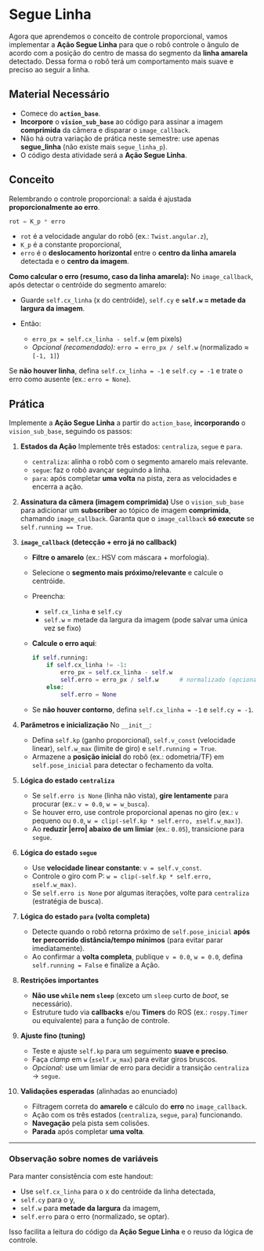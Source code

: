 # Segue Linha

Agora que aprendemos o conceito de controle proporcional, vamos implementar a **Ação Segue Linha** para que o robô controle o ângulo de acordo com a posição do centro de massa do segmento da **linha amarela** detectado.
Dessa forma o robô terá um comportamento mais suave e preciso ao seguir a linha.

## Material Necessário

* Comece do **`action_base`**.
* **Incorpore** o **`vision_sub_base`** ao código para assinar a imagem **comprimida** da câmera e disparar o `image_callback`.
* Não há outra variação de prática neste semestre: use apenas **segue_linha** (não existe mais `segue_linha_p`).
* O código desta atividade será a **Ação Segue Linha**.

## Conceito

Relembrando o controle proporcional: a saída é ajustada **proporcionalmente ao erro**.

```python
rot = K_p * erro
```

* `rot` é a velocidade angular do robô (ex.: `Twist.angular.z`),
* `K_p` é a constante proporcional,
* `erro` é o **deslocamento horizontal** entre o **centro da linha amarela** detectada e o **centro da imagem**.

**Como calcular o erro (resumo, caso da linha amarela):**
No `image_callback`, após detectar o centróide do segmento amarelo:

* Guarde `self.cx_linha` (x do centróide), `self.cy` e **`self.w` = metade da largura da imagem**.
* Então:

  * `erro_px = self.cx_linha - self.w` (em pixels)
  * *Opcional (recomendado):* `erro = erro_px / self.w` (normalizado ≈ `[-1, 1]`)

Se **não houver linha**, defina `self.cx_linha = -1` e `self.cy = -1` e trate o erro como ausente (ex.: `erro = None`).

## Prática

Implemente a **Ação Segue Linha** a partir do `action_base`, **incorporando** o `vision_sub_base`, seguindo os passos:

1. **Estados da Ação**
   Implemente três estados: `centraliza`, `segue` e `para`.

   * `centraliza`: alinha o robô com o segmento amarelo mais relevante.
   * `segue`: faz o robô avançar seguindo a linha.
   * `para`: após completar **uma volta** na pista, zera as velocidades e encerra a ação.

2. **Assinatura da câmera (imagem comprimida)**
   Use o `vision_sub_base` para adicionar um **subscriber** ao tópico de imagem **comprimida**, chamando `image_callback`.
   Garanta que o `image_callback` **só execute** se `self.running == True`.

3. **`image_callback` (detecção + erro já no callback)**

   * **Filtre o amarelo** (ex.: HSV com máscara + morfologia).
   * Selecione o **segmento mais próximo/relevante** e calcule o centróide.
   * Preencha:

     * `self.cx_linha` e `self.cy`
     * `self.w` = metade da largura da imagem (pode salvar uma única vez se fixo)
   * **Calcule o erro aqui**:

     ```python
     if self.running:
         if self.cx_linha != -1:
             erro_px = self.cx_linha - self.w
             self.erro = erro_px / self.w      # normalizado (opcional)
         else:
             self.erro = None
     ```
   * Se **não houver contorno**, defina `self.cx_linha = -1` e `self.cy = -1`.

4. **Parâmetros e inicialização**
   No `__init__`:

   * Defina `self.kp` (ganho proporcional), `self.v_const` (velocidade linear), `self.w_max` (limite de giro) e `self.running = True`.
   * Armazene a **posição inicial** do robô (ex.: odometria/TF) em `self.pose_inicial` para detectar o fechamento da volta.

5. **Lógica do estado `centraliza`**

   * Se `self.erro is None` (linha não vista), **gire lentamente** para procurar (ex.: `v = 0.0`, `w = w_busca`).
   * Se houver erro, use controle proporcional apenas no giro (ex.: `v` pequeno ou `0.0`, `w = clip(-self.kp * self.erro, ±self.w_max)`).
   * Ao **reduzir |erro| abaixo de um limiar** (ex.: `0.05`), transicione para `segue`.

6. **Lógica do estado `segue`**

   * Use **velocidade linear constante**: `v = self.v_const`.
   * Controle o giro com P: `w = clip(-self.kp * self.erro, ±self.w_max)`.
   * Se `self.erro is None` por algumas iterações, volte para `centraliza` (estratégia de busca).

7. **Lógica do estado `para` (volta completa)**

   * Detecte quando o robô retorna próximo de `self.pose_inicial` **após ter percorrido distância/tempo mínimos** (para evitar parar imediatamente).
   * Ao confirmar a **volta completa**, publique `v = 0.0`, `w = 0.0`, defina `self.running = False` e finalize a Ação.

8. **Restrições importantes**

   * **Não use `while` nem `sleep`** (exceto um `sleep` curto de *boot*, se necessário).
   * Estruture tudo via **callbacks** e/ou **Timers** do ROS (ex.: `rospy.Timer` ou equivalente) para a função de controle.

9. **Ajuste fino (tuning)**

   * Teste e ajuste `self.kp` para um seguimento **suave e preciso**.
   * Faça *clamp* em `w` (`±self.w_max`) para evitar giros bruscos.
   * *Opcional:* use um limiar de erro para decidir a transição `centraliza` → `segue`.

10. **Validações esperadas** (alinhadas ao enunciado)

    * Filtragem correta do **amarelo** e cálculo do **erro** no `image_callback`.
    * Ação com os três estados (`centraliza`, `segue`, `para`) funcionando.
    * **Navegação** pela pista sem colisões.
    * **Parada** após completar **uma volta**.

---

### Observação sobre nomes de variáveis

Para manter consistência com este handout:

* Use `self.cx_linha` para o x do centróide da linha detectada,
* `self.cy` para o y,
* `self.w` para **metade da largura** da imagem,
* `self.erro` para o erro (normalizado, se optar).

Isso facilita a leitura do código da **Ação Segue Linha** e o reuso da lógica de controle.
